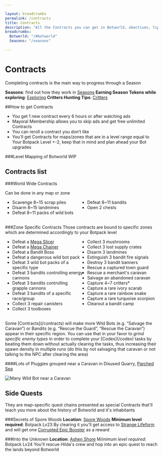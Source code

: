 ```yaml
---

layout: breadcrumbs
permalink: /contracts
title: Contracts
description: "All the Contracts you can get in Botworld, obectives, tips & rewards - Everything there is to know about it on the Botworld Adventure community Wiki!"
breadcrumbs:
  Botworld: "/#botworld"
  Seasons: "/seasons"
  
---
```


<style>
.ghcms-list ul {column-count: 2;}
h4 {
    display: inline-block;
    margin-block-start: 1em;
    margin-block-end: 1em;
    margin-inline-start: 0px;
    margin-inline-end: 0px;
    font: 18px/1.3 "Abel", "Helvetica Neue", Helvetica, Arial, sans-serif;
    color: #f0e7d5;
    font-weight: normal;
    margin: 0 0 20px;
    margin-top: 0px;
    margin-bottom: 0px;
    padding: 0px 10px 20px 5px;
    -webkit-text-size-adjust: 100%;
  }
</style>

<h1 id="contracts">Contracts</h1>

  <div class=" ghcms ghcms-intro">

Completing contracts is the main way to progress through a Season

**Seasons**: find out how they work in [Seasons](/seasons)
**Earning Season Tokens while exploring**: [Exploring](/exploring)
**Critters Hunting Tips**: [Critters](/critters)
 

 ##How to get Contracts
  
  - You get 1 new contract every 6 hours or after watching ads
  - Mayoral Membership allows you to skip ads and get free unlimited Contracts
  - You can reroll a contract you don’t like
  - You'll get Contracts for maps/zones that are in a level range equal to Your Botpack Level +-2, keep that in mind and plan ahead your Bot upgrades


  ###Level Mapping of Botworld
  WIP
  </div>
 
 
<h2 id="contracts-list">Contracts list</h2>
<div class=" ghcms ghcms-list">

###World Wide Contracts

Can be done in any map or zone
- Scavenge 8~15 scrap piles</li>
- Disarm 8~15 landmines</li>
- Defeat 8~11 packs of wild bots</li>
- Defeat 8~11 bandits</li>
- Open 2 chests</li>

<br>
###Zone Specific Contracts
Those contracts are bound to specific zones which are determined accordingly to your Botpack level
  
- Defeat a [Mega Slicer](/mega-slicer)
- Defeat a [Mega Chainer](/mega-chainer)
- Defeat a Bandit Boss
- Defeat a dangerous wild bot pack
- Defeat 3 wild bot packs of a specific type
- Defeat 3 bandits controlling energy cannons
- Defeat 3 bandits controlling grapple cannons
- Defeat 3 bandits of a specific race/group
- Collect 3 repair canisters
- Collect 3 toolboxes
- Collect 3 mushrooms
- Collect 3 lost supply crates
- Disarm 3 landmines
- Extinguish 3 bandit fire signals
- Destroy 3 bandit banners
- Rescue a captured town guard
- Rescue a merchant's caravan
- Salvage an abandoned caravan
- Capture 4~7 critters*
- Capture a rare ivory scarab
- Capture a rare rainbow snake
- Capture a rare turquoise scorpion
- Clearout a bandit camp

<br>
Some [Contracts](/contracts) will make more Wild Bots (e.g. “Salvage the Caravan”) or Bandits (e.g. “Rescue the Guard”, “Rescue the Caravan”) appear in their specific region. You can use that in your favor to <em>grind specific enemy types</em> in order to complete your [Codex](/codex) tasks by beating them down without actually clearing the tasks, thus increasing their spawn density in multiple runs (do this by not salvaging that caravan or not talking to the NPC after clearing the area)
<br>

####Lots of Pluggies grouped near a Caravan in Disused Quarry, [Parched Sea](/maps#parched-sea)
        
<img src="https://cdn.discordapp.com/attachments/923510071026155550/996136135560540301/unknown.png" alt="Many Wild Bot near a Caravan">
</div>

<h2 id="side-quests">Side Quests</h2>
<div class="ghcms ghcms-list2">
They are map-specific quest chains presented as special Contracts that'll teach you more about the history of Botworld and it's inhabitants

###Secrets of Spore Woods
**Location**: [Spore Woods](/maps#spore-woods)
**Minimum level required**: Botpack Lv23
By clearing it you'll get access to [Strange Lifeform](/codex#spore-woods) and will get one [Corrupted Epic Booster](/boosters) as a reward
        
###Into the Unknown
**Location**: [Ashen Shore](/maps#ashen-shore)
M/*inimum level required*: Botpack Lv24
You'll rescue Hilda's crew and hop into an epic quest to reach the lands beyond Botworld
</div>
